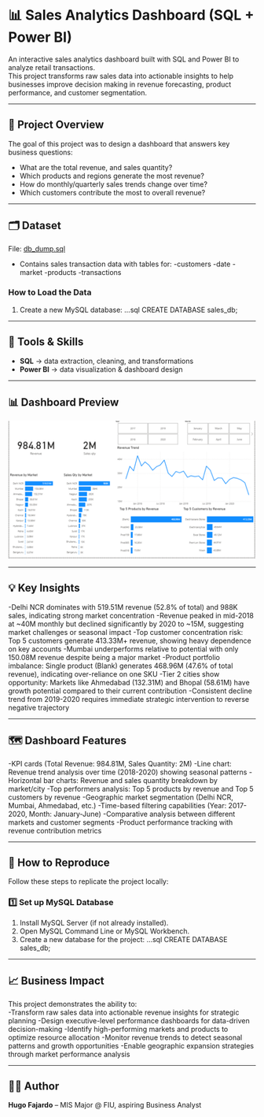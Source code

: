 # 📊 Sales Analytics Dashboard (SQL + Power BI)

An interactive sales analytics dashboard built with SQL and Power BI to analyze retail transactions.  
This project transforms raw sales data into actionable insights to help businesses improve decision making in revenue forecasting, product performance, and customer segmentation.  

---

## 🚀 Project Overview
The goal of this project was to design a dashboard that answers key business questions:  
- What are the total revenue, and sales quantity? 
- Which products and regions generate the most revenue?  
- How do monthly/quarterly sales trends change over time?  
- Which customers contribute the most to overall revenue?  

---

## 🗂 Dataset
File:  [db_dump.sql](./db_dump.sql)  
- Contains sales transaction data with tables for:
  -customers
  -date
  -market
  -products
  -transactions

### How to Load the Data
1. Create a new MySQL database:
   ...sql
   CREATE DATABASE sales_db;

---

## 🔧 Tools & Skills
- **SQL** → data extraction, cleaning, and transformations  
- **Power BI** → data visualization & dashboard design  

---

## 📊 Dashboard Preview

![Sales Dashboard](./sales_dashboard.png)

---

## 💡 Key Insights
  -Delhi NCR dominates with 519.51M revenue (52.8% of total) and 988K sales, indicating strong market concentration
  -Revenue peaked in mid-2018 at ~40M monthly but declined significantly by 2020 to ~15M, suggesting market challenges or seasonal impact
  -Top customer concentration risk: Top 5 customers generate 413.33M+ revenue, showing heavy dependence on key accounts
  -Mumbai underperforms relative to potential with only 150.08M revenue despite being a major market
  -Product portfolio imbalance: Single product (Blank) generates 468.96M (47.6% of total revenue), indicating over-reliance on one SKU
  -Tier 2 cities show opportunity: Markets like Ahmedabad (132.31M) and Bhopal (58.61M) have growth potential compared to their current contribution
  -Consistent decline trend from 2019-2020 requires immediate strategic intervention to reverse negative trajectory

---

## 🗺 Dashboard Features
  -KPI cards (Total Revenue: 984.81M, Sales Quantity: 2M)
  -Line chart: Revenue trend analysis over time (2018-2020) showing seasonal patterns
  -Horizontal bar charts: Revenue and sales quantity breakdown by market/city
  -Top performers analysis: Top 5 products by revenue and Top 5 customers by revenue
  -Geographic market segmentation (Delhi NCR, Mumbai, Ahmedabad, etc.)
  -Time-based filtering capabilities (Year: 2017-2020, Month: January-June)
  -Comparative analysis between different markets and customer segments
  -Product performance tracking with revenue contribution metrics

---

## 🚀 How to Reproduce

Follow these steps to replicate the project locally:

### 1️⃣ Set up MySQL Database
1. Install MySQL Server (if not already installed).  
2. Open MySQL Command Line or MySQL Workbench.  
3. Create a new database for the project:
...sql
CREATE DATABASE sales_db;
---

## 📈 Business Impact
This project demonstrates the ability to:  
  -Transform raw sales data into actionable revenue insights for strategic planning
  -Design executive-level performance dashboards for data-driven decision-making
  -Identify high-performing markets and products to optimize resource allocation
  -Monitor revenue trends to detect seasonal patterns and growth opportunities
  -Enable geographic expansion strategies through market performance analysis

---

## 🧑‍💻 Author
**Hugo Fajardo** – MIS Major @ FIU, aspiring Business Analyst  

